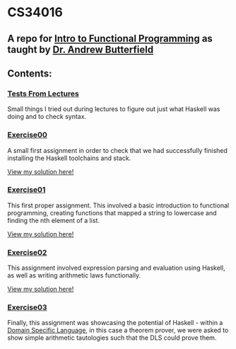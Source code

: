 # CS34016
## A repo for [Intro to Functional Programming](https://teaching.scss.tcd.ie/module/csu34016-introduction-to-functional-programming/) as taught by [Dr. Andrew Butterfield](https://people.tcd.ie/Profile?Username=butrfeld)

## Contents:

### [Tests From Lectures](https://github.com/ni-sauvage/CS34016/tree/master/test-functionality) 
Small things I tried out during lectures to figure out just what Haskell was doing and to check syntax.

### [Exercise00](https://github.com/ni-sauvage/CS34016/blob/master/Exercise00/Exercise00.md)
A small first assignment in order to check that we had successfully finished installing the Haskell toolchains and stack.

[View my solution here!](https://github.com/ni-sauvage/CS34016/blob/master/Exercise00/src/Ex00.hs)

### [Exercise01](https://github.com/ni-sauvage/CS34016/blob/master/Exercise01/Exercise01.md)
This first proper assignment. This involved a basic introduction to functional programming, creating functions that mapped a string to lowercase and finding the nth element of a list.

[View my solution here!](https://github.com/ni-sauvage/CS34016/blob/master/Exercise01/src/Ex01.hs)

### [Exercise02](https://github.com/ni-sauvage/CS34016/blob/master/Exercise02/Exercise02.md)
This assignment involved expression parsing and evaluation using Haskell, as well as writing arithmetic laws functionally. 

[View my solution here!](https://github.com/ni-sauvage/CS34016/blob/master/Exercise02/src/Ex02.hs)

### [Exercise03](https://github.com/ni-sauvage/CS34016/blob/master/Exercise03/proof-check-master/Exercise03.md)
Finally, this assignment was showcasing the potential of Haskell - within a [Domain Specific Language](https://en.wikipedia.org/wiki/Domain-specific_language), in this case a theorem prover, we were asked to show simple arithmetic tautologies such that the DLS could prove them. 
